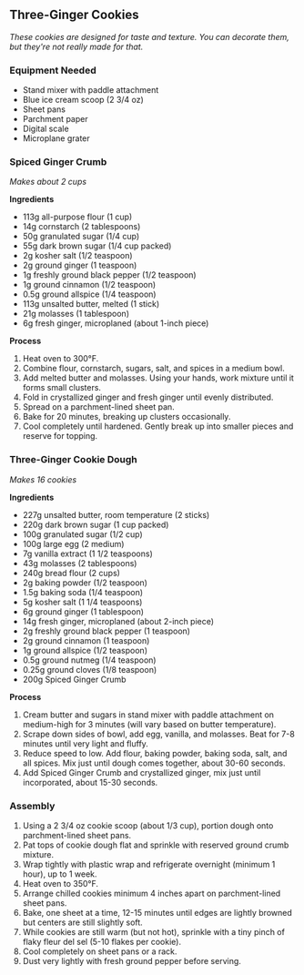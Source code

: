 ## Three-Ginger Cookies

_These cookies are designed for taste and texture. You can decorate them, but they're not really made for that._

### Equipment Needed
- Stand mixer with paddle attachment
- Blue ice cream scoop (2 3/4 oz)
- Sheet pans
- Parchment paper
- Digital scale
- Microplane grater

### Spiced Ginger Crumb
_Makes about 2 cups_

**Ingredients**
- 113g all-purpose flour (1 cup)
- 14g cornstarch (2 tablespoons)
- 50g granulated sugar (1/4 cup)
- 55g dark brown sugar (1/4 cup packed)
- 2g kosher salt (1/2 teaspoon)
- 2g ground ginger (1 teaspoon)
- 1g freshly ground black pepper (1/2 teaspoon)
- 1g ground cinnamon (1/2 teaspoon)
- 0.5g ground allspice (1/4 teaspoon)
- 113g unsalted butter, melted (1 stick)
- 21g molasses (1 tablespoon)
- 6g fresh ginger, microplaned (about 1-inch piece)

**Process**
1. Heat oven to 300°F.
2. Combine flour, cornstarch, sugars, salt, and spices in a medium bowl.
3. Add melted butter and molasses. Using your hands, work mixture until it forms small clusters.
4. Fold in crystallized ginger and fresh ginger until evenly distributed.
5. Spread on a parchment-lined sheet pan.
6. Bake for 20 minutes, breaking up clusters occasionally.
7. Cool completely until hardened. Gently break up into smaller pieces and reserve for topping.

### Three-Ginger Cookie Dough
_Makes 16 cookies_

**Ingredients**
- 227g unsalted butter, room temperature (2 sticks)
- 220g dark brown sugar (1 cup packed)
- 100g granulated sugar (1/2 cup)
- 100g large egg (2 medium)
- 7g vanilla extract (1 1/2 teaspoons)
- 43g molasses (2 tablespoons)
- 240g bread flour (2 cups)
- 2g baking powder (1/2 teaspoon)
- 1.5g baking soda (1/4 teaspoon)
- 5g kosher salt (1 1/4 teaspoons)
- 6g ground ginger (1 tablespoon)
- 14g fresh ginger, microplaned (about 2-inch piece)
- 2g freshly ground black pepper (1 teaspoon)
- 2g ground cinnamon (1 teaspoon)
- 1g ground allspice (1/2 teaspoon)
- 0.5g ground nutmeg (1/4 teaspoon)
- 0.25g ground cloves (1/8 teaspoon)
- 200g Spiced Ginger Crumb

**Process**
1. Cream butter and sugars in stand mixer with paddle attachment on medium-high for 3 minutes (will vary based on butter temperature).
2. Scrape down sides of bowl, add egg, vanilla, and molasses. Beat for 7-8 minutes until very light and fluffy.
3. Reduce speed to low. Add flour, baking powder, baking soda, salt, and all spices. Mix just until dough comes together, about 30-60 seconds.
4. Add Spiced Ginger Crumb and crystallized ginger, mix just until incorporated, about 15-30 seconds.

### Assembly
1. Using a 2 3/4 oz cookie scoop (about 1/3 cup), portion dough onto parchment-lined sheet pans.
2. Pat tops of cookie dough flat and sprinkle with reserved ground crumb mixture.
3. Wrap tightly with plastic wrap and refrigerate overnight (minimum 1 hour), up to 1 week.
4. Heat oven to 350°F.
5. Arrange chilled cookies minimum 4 inches apart on parchment-lined sheet pans.
6. Bake, one sheet at a time, 12-15 minutes until edges are lightly browned but centers are still slightly soft.
7. While cookies are still warm (but not hot), sprinkle with a tiny pinch of flaky fleur del sel (5-10 flakes per cookie).
8. Cool completely on sheet pans or a rack.
9. Dust very lightly with fresh ground pepper before serving.
